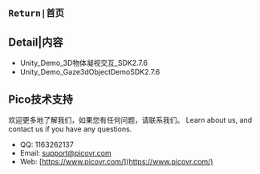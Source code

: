  ## `Return|首页`


## Detail|内容
- Unity_Demo_3D物体凝视交互_SDK2.7.6
- Unity_Demo_Gaze3dObjectDemoSDK2.7.6
## Pico技术支持
欢迎更多地了解我们，如果您有任何问题，请联系我们。
Learn about us, and contact us if you have any questions. 
- QQ:  1163262137
- Email:  support@picovr.com
- Web:  [https://www.picovr.com/](https://www.picovr.com/)
